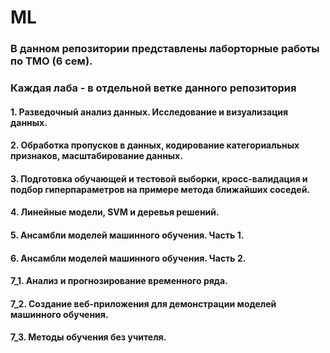 # ML
### В данном репозитории представлены лаборторные работы по ТМО (6 сем). 
### Каждая лаба - в отдельной ветке данного репозитория


#### 1. Разведочный анализ данных. Исследование и визуализация данных.
#### 2. Обработка пропусков в данных, кодирование категориальных признаков, масштабирование данных.
#### 3. Подготовка обучающей и тестовой выборки, кросс-валидация и подбор гиперпараметров на примере метода ближайших соседей.
#### 4. Линейные модели, SVM и деревья решений.
#### 5. Ансамбли моделей машинного обучения. Часть 1.
#### 6. Ансамбли моделей машинного обучения. Часть 2.
#### 7_1. Анализ и прогнозирование временного ряда.
#### 7_2. Создание веб-приложения для демонстрации моделей машинного обучения.
#### 7_3. Методы обучения без учителя.

